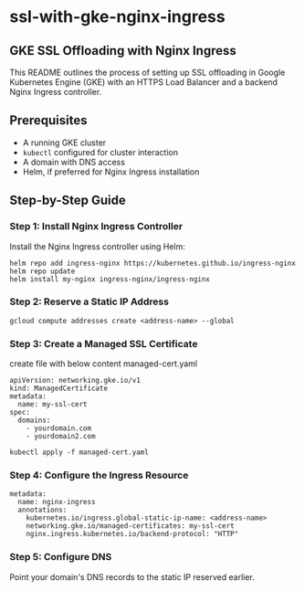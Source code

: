 # ssl-with-gke-nginx-ingress

## GKE SSL Offloading with Nginx Ingress

This README outlines the process of setting up SSL offloading in Google Kubernetes Engine (GKE) with an HTTPS Load Balancer and a backend Nginx Ingress controller.

## Prerequisites

- A running GKE cluster
- `kubectl` configured for cluster interaction
- A domain with DNS access
- Helm, if preferred for Nginx Ingress installation

## Step-by-Step Guide

### Step 1: Install Nginx Ingress Controller

Install the Nginx Ingress controller using Helm:

```
helm repo add ingress-nginx https://kubernetes.github.io/ingress-nginx
helm repo update
helm install my-nginx ingress-nginx/ingress-nginx
```
### Step 2: Reserve a Static IP Address
```
gcloud compute addresses create <address-name> --global
```

### Step 3: Create a Managed SSL Certificate 
create file with below content managed-cert.yaml
```
apiVersion: networking.gke.io/v1
kind: ManagedCertificate
metadata:
  name: my-ssl-cert
spec:
  domains:
    - yourdomain.com
    - yourdomain2.com
```

```
kubectl apply -f managed-cert.yaml
```

### Step 4: Configure the Ingress Resource
```
metadata:
  name: nginx-ingress
  annotations:
    kubernetes.io/ingress.global-static-ip-name: <address-name>
    networking.gke.io/managed-certificates: my-ssl-cert
    nginx.ingress.kubernetes.io/backend-protocol: "HTTP"
```

###  Step 5: Configure DNS
Point your domain's DNS records to the static IP reserved earlier.

